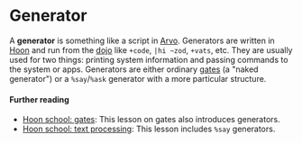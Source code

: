 # Generator

A **generator** is something like a script in [Arvo](arvo). Generators are written in [Hoon](hoon) and run from the [dojo](dojo) like `+code`, `|hi ~zod`, `+vats`, etc. They are usually used for two things: printing system information and passing commands to the system or apps. Generators are either ordinary [gates](gate) (a "naked generator") or a `%say`/`%ask` generator with a more particular structure.

#### Further reading

- [Hoon school: gates](../courses/hoon-school/D-gates): This lesson on gates also introduces generators.
- [Hoon school: text processing](../courses/hoon-school/J-stdlib-text#say-generators): This lesson includes `%say` generators.

